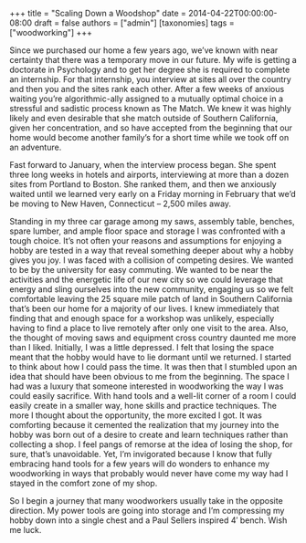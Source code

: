 +++
title = "Scaling Down a Woodshop"
date = 2014-04-22T00:00:00-08:00
draft = false
authors = ["admin"]
[taxonomies]
tags = ["woodworking"]
+++

Since we purchased our home a few years ago, we’ve known with near certainty that there was a temporary move in our future. My wife is getting a doctorate in Psychology and to get her degree she is required to complete an internship. For that internship, you interview at sites all over the country and then you and the sites rank each other. After a few weeks of anxious waiting you’re algorithmic-ally assigned to a mutually optimal choice in a stressful and sadistic process known as The Match. We knew it was highly likely and even desirable that she match outside of Southern California, given her concentration, and so have accepted from the beginning that our home would become another family’s for a short time while we took off on an adventure.

Fast forward to January, when the interview process began. She spent three long weeks in hotels and airports, interviewing at more than a dozen sites from Portland to Boston. She ranked them, and then we anxiously waited until we learned very early on a Friday morning in February that we’d be moving to New Haven, Connecticut – 2,500 miles away.

Standing in my three car garage among my saws, assembly table, benches, spare lumber, and ample floor space and storage I was confronted with a tough choice. It’s not often your reasons and assumptions for enjoying a hobby are tested in a way that reveal something deeper about why a hobby gives you joy. I was faced with a collision of competing desires. We wanted to be by the university for easy commuting. We wanted to be near the activities and the energetic life of our new city so we could leverage that energy and sling ourselves into the new community, engaging us so we felt comfortable leaving the 25 square mile patch of land in Southern California that’s been our home for a majority of our lives. I knew immediately that finding that and enough space for a workshop was unlikely, especially having to find a place to live remotely after only one visit to the area. Also, the thought of moving saws and equipment cross country daunted me more than I liked. Initially, I was a little depressed. I felt that losing the space meant that the hobby would have to lie dormant until we returned. I started to think about how I could pass the time. It was then that I stumbled upon an idea that should have been obvious to me from the beginning. The space I had was a luxury that someone interested in woodworking the way I was could easily sacrifice. With hand tools and a well-lit corner of a room I could easily create in a smaller way, hone skills and practice techniques.  The more I thought about the opportunity, the more excited I got. It was comforting because it cemented the realization that my journey into the hobby was born out of a desire to create and learn techniques rather than collecting a shop. I feel pangs of remorse at the idea of losing the shop, for sure, that’s unavoidable. Yet, I’m invigorated because I know that fully embracing hand tools for a few years will do wonders to enhance my woodworking in ways that probably would never have come my way had I stayed in the comfort zone of my shop.

So I begin a journey that many woodworkers usually take in the opposite direction. My power tools are going into storage and I’m compressing my hobby down into a single chest and a Paul Sellers inspired 4′ bench. Wish me luck.
